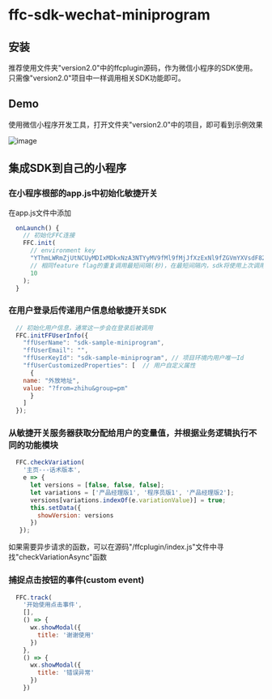 # ffc-sdk-wechat-miniprogram

## 安装

推荐使用文件夹"version2.0"中的ffcplugin源码，作为微信小程序的SDK使用。只需像"version2.0"项目中一样调用相关SDK功能即可。

## Demo

使用微信小程序开发工具，打开文件夹"version2.0"中的项目，即可看到示例效果

![image](https://user-images.githubusercontent.com/68597908/133771373-a8796355-4b39-4ad8-85c4-2b6011bcfa4c.png)

## 集成SDK到自己的小程序

### 在小程序根部的app.js中初始化敏捷开关

在app.js文件中添加
```javascript
  onLaunch() {
    // 初始化FFC连接
    FFC.init(
      // environment key
      "YThmLWRmZjUtNCUyMDIxMDkxNzA3NTYyMV9fMl9fMjJfXzExNl9fZGVmYXVsdF82NTM3Mg==",
      // 相同feature flag的重复调用最短间隔(秒)，在最短间隔内，sdk将使用上次调用结果返回
      10
    );
  }
```
### 在用户登录后传递用户信息给敏捷开关SDK
```javascript
  // 初始化用户信息，通常这一步会在登录后被调用
  FFC.initFFUserInfo({
    "ffUserName": "sdk-sample-miniprogram",
    "ffUserEmail": "",
    "ffUserKeyId": "sdk-sample-miniprogram", // 项目环境内用户唯一Id
    "ffUserCustomizedProperties": [  // 用户自定义属性
      {
	name: "外放地址",
	value: "?from=zhihu&group=pm"
      }
    ]
  });
```
### 从敏捷开关服务器获取分配给用户的变量值，并根据业务逻辑执行不同的功能模块
```javascript
  FFC.checkVariation(
    '主页---话术版本',
    e => {
      let versions = [false, false, false];
      let variations = ['产品经理版1', '程序员版1', '产品经理版2'];
      versions[variations.indexOf(e.variationValue)] = true;
      this.setData({
        showVersion: versions 
      })
   });
```

如果需要异步请求的函数，可以在源码"/ffcplugin/index.js"文件中寻找"checkVariationAsync"函数
### 捕捉点击按钮的事件(custom event)
```javascript
  FFC.track(
    '开始使用点击事件',
    [],
    () => {
      wx.showModal({
        title: '谢谢使用'
      })
    },
    () => {
      wx.showModal({
        title: '错误异常'
      })
    })
```
